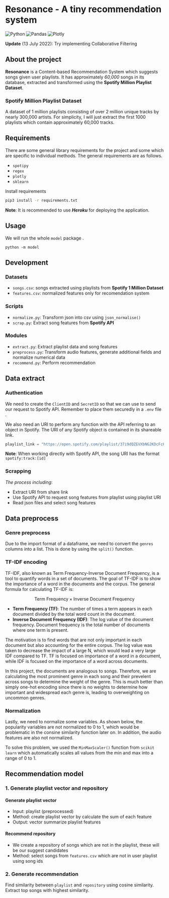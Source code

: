 # Resonance - A tiny recommendation system

![Python](https://img.shields.io/badge/Made%20With-Python%203.8-blue.svg?style=for-the-badge&logo=Python)
![Pandas](https://img.shields.io/badge/plotly%20-%2300416A.svg?&style=for-the-badge&logo=pandas&logoColor=white)
![Plotly](https://img.shields.io/badge/pandas%20-%23150458.svg?&style=for-the-badge&logo=plotly&logoColor=white)

**Update** (13 July 2022): Try implementing Collaborative Filtering

## About the project

**Resonance** is a Content-based Recommendation System which suggests songs given user playlists. It has approximately *60,000* songs in its database, extracted and transformed using the **Spotify Million Playlist Dataset**.

### Spotify Million Playlist Dataset

A dataset of 1 million playlists consisting of over 2 million unique tracks by nearly 300,000 artists. For simplicity, I will just extract the first 1000 playlists which contain approximately 60,000 tracks.

## Requirements

There are some general library requirements for the project and some which are specific to individual methods. The general requirements are as follows.

- `spotipy`
- `regex`
- `plotly`
- `sklearn`
  
Install requirements

```sh
pip3 install -r requirements.txt
```

**Note**: It is recommended to use ***Heroku*** for deploying the application.

## Usage

We will run the whole `model` package .

```shell
python -m model  
```

## Development

### Datasets
- `songs.csv`: songs extracted using playlists from **Spotify 1 Million Dataset**
- `features.csv`: normalized features only for recomendation system

### Scripts
- `normalize.py`: Transform json into csv using `json_normalise()`
- `scrap.py`: Extract song features from **Spotify API** 

### Modules
- `extract.py`: Extract playlist data and song features
- `preprocess.py`: Transform audio features, generate additional fields  and normalize numerical data
- `recommend.py`: Perform recommendation

## Data extract

### Authentication

We need to create the `ClientID` and `SecretID` so that we can use to send our request to Spotify API. Remember to place them securedly in a `.env` file .

We also need an URI to perform any function with the API referring to an object in Spotify. The URI of any Spotify object is contained in its shareable link.

```python
playlist_link = "https://open.spotify.com/playlist/37i9dQZEVXbNG2KDcFcKOF?si=1333723a6eff4b7f"
```
**Note**: When working directly with Spotify API, the song URI has the format `spotify:track:[id]`

### Scrapping

*The process including*:

- Extract URI from share link
- Use Spotify API to request song features from playlist using playlist URI
- Read json files and select song features

## Data preprocess

### Genre preprocess

Due to the import format of a dataframe, we need to convert the `genres` columns into a list. This is done by using the `split()` function.

### TF-IDF encoding

TF-IDF, also known as Term Frequency-Inverse Document Frequency, is a tool to quantify words in a set of documents. The goal of TF-IDF is to show the importance of a word in the documents and the corpus. The general formula for calculating TF-IDF is:

$$ \text{Term Frequency}\times\text{Inverse Document Frequency}$$

- **Term Frequency (TF)**: The number of times a term appears in each document divided by the total word count in the document.
- **Inverse Document Frequency (IDF)**: The log value of the document frequency. Document frequency is the total number of documents where one term is present.

The motivation is to find words that are not only important in each document but also accounting for the entire corpus. The log value was taken to decrease the impact of a large N, which would lead a very large IDF compared to TF. TF is focused on importance of a word in a document, while IDF is focused on the importance of a word across documents.

In this project, the documents are analogous to songs. Therefore, we are calculating the most prominent genre in each song and their prevelent across songs to determine the weight of the genre. This is much better than simply one-hot encoding since there is no weights to determine how important and widespread each genre is, leading to overweighting on uncommon genres.
### Normalization

Lastly, we need to normalize some variables. As shown below, the popularity variables are not normalized to 0 to 1, which would be problematic in the consine similarity function later on. In addition, the audio features are also not normalized. 

To solve this problem, we used the `MinMaxScaler()` function from `scikit learn` which automatically scales all values from the min and max into a range of 0 to 1.

## Recommendation model

### 1. Generate playlist vector and repository

#### Generate playlist vector
  - Input: playlist (preprocessed)
  - Method: create playlist vector by calculate the sum of each feature 
  - Output: vector summarize playlist features
#### Recommend repository
  - We create a repository of songs which are not in the playlist, these will be our suggest candidates
  - Method: select songs from `features.csv` which are not in user playlist using song ids

### 2. Generate recommendation

Find similarity between `playlist` and `repository` using cosine similarity. Extract top songs with highest similarity.
<!--eof>